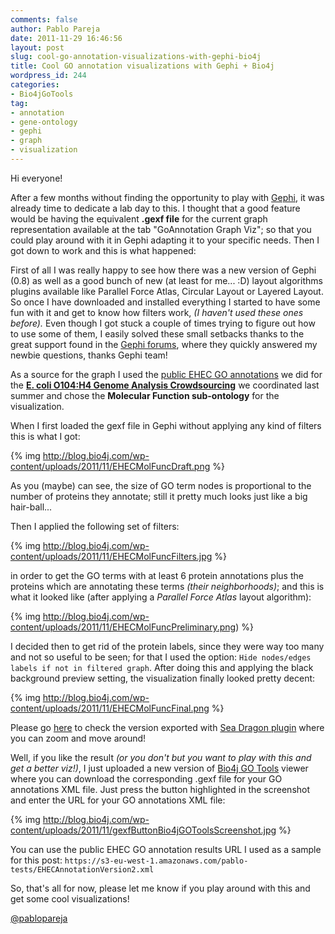 ```yaml
---
comments: false
author: Pablo Pareja
date: 2011-11-29 16:46:56
layout: post
slug: cool-go-annotation-visualizations-with-gephi-bio4j
title: Cool GO annotation visualizations with Gephi + Bio4j
wordpress_id: 244
categories:
- Bio4jGoTools
tag:
- annotation
- gene-ontology
- gephi
- graph
- visualization
---
```


Hi everyone!

After a few months without finding the opportunity to play with [Gephi](http://gephi.org), it was already time to dedicate a lab day to this.
I thought that a good feature would be having the equivalent **.gexf file** for the current graph representation available at the tab "GoAnnotation Graph Viz"; so that you could play around with it in Gephi adapting it to your specific needs.
Then I got down to work and this is what happened:

First of all I was really happy to see how there was a new version of Gephi (0.8) as well as a good bunch of new (at least for me... :D) layout algorithms plugins available like Parallel Force Atlas, Circular Layout or Layered Layout. So once I have downloaded and installed everything I started to have some fun with it and get to know how filters work, _(I haven't used these ones before)._ 
Even though I got stuck a couple of times trying to figure out how to use some of them, I easily solved these small setbacks thanks to the great support found in the [Gephi forums](https://forum.gephi.org/), where they quickly answered my newbie questions, thanks Gephi team!

As a source for the graph I used the [public EHEC GO annotations](https://s3-eu-west-1.amazonaws.com/pablo-tests/EHECAnnotationVersion2.xml) we did for the **[E. coli O104:H4 Genome Analysis Crowdsourcing](https://github.com/ehec-outbreak-crowdsourced/BGI-data-analysis/wiki)** we coordinated last summer and chose the **Molecular Function sub-ontology** for the visualization.

When I first loaded the gexf file in Gephi without applying any kind of filters this is what I got:

{% img http://blog.bio4j.com/wp-content/uploads/2011/11/EHECMolFuncDraft.png %}

As you (maybe) can see, the size of GO term nodes is proportional to the number of proteins they annotate; still it pretty much looks just like a big hair-ball...

Then I applied the following set of filters:

{% img http://blog.bio4j.com/wp-content/uploads/2011/11/EHECMolFuncFilters.jpg %}

in order to get the GO terms with at least 6 protein annotations plus the proteins which are annotating these terms _(their neighborhoods)_; and this is what it looked like (after applying a _Parallel Force Atlas_ layout algorithm):

{% img http://blog.bio4j.com/wp-content/uploads/2011/11/EHECMolFuncPreliminary.png) %}

I decided then to get rid of the protein labels, since they were way too many and not so useful to be seen; for that I used the option: `Hide nodes/edges labels if not in filtered graph`.
After doing this and applying the black background preview setting, the visualization finally looked pretty decent:

{% img http://blog.bio4j.com/wp-content/uploads/2011/11/EHECMolFuncFinal.png %}

Please go [here](http://bio4j.com/imgs/EHEC_MolecularFunction_SeaDragon/) to check the version exported with [Sea Dragon plugin](https://gephi.org/plugins/seadragon/) where you can zoom and move around!

Well, if you like the result _(or you don't but you want to play with this and get a better viz!)_, I just uploaded a new version of [Bio4j GO Tools](http://gotools.bio4j.com:8080/Bio4jTestServer/Bio4jGoToolsWeb.html) viewer where you can download the corresponding .gexf file for your GO annotations XML file. 
Just press the button highlighted in the screenshot and enter the URL for your GO annotations XML file:

{% img http://blog.bio4j.com/wp-content/uploads/2011/11/gexfButtonBio4jGOToolsScreenshot.jpg %}

You can use the public EHEC GO annotation results URL I used as a sample for this post: `https://s3-eu-west-1.amazonaws.com/pablo-tests/EHECAnnotationVersion2.xml`

So, that's all for now, please let me know if you play around with this and get some cool visualizations!

[@pablopareja](https://twitter.com/pablopareja)
